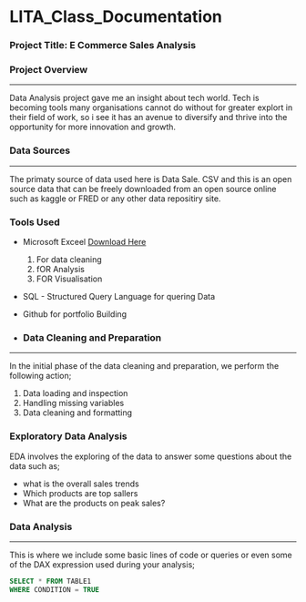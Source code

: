 # LITA_Class_Documentation

### Project Title: E Commerce Sales Analysis

### Project Overview
---
Data Analysis project gave me an insight about tech world. Tech is becoming tools many organisations cannot do without for greater explort in their field of work, so i see 
it has an avenue to diversify and thrive into the opportunity for more innovation and growth.

### Data Sources
---
The primaty source of data used here is Data Sale. CSV and this is an open source data that can be freely downloaded from an open source online such as kaggle or FRED or any
other data repositiry site.

### Tools Used
-  Microsoft Exceel [Download Here](https://www.microsoft.com)
    1. For data cleaning
    2. fOR Analysis
    3. FOR Visualisation
       
-  SQL - Structured Query Language for quering Data
-  Github for portfolio Building

-  ### Data Cleaning and Preparation
---
  In the initial phase of the data cleaning and preparation, we perform the following action;
 1.  Data loading and inspection
 2.  Handling missing variables
 3.  Data cleaning and formatting

  ### Exploratory Data Analysis
  EDA involves the exploring of the data to answer some questions about the data such as;
  - what is the overall sales trends
  - Which products are top sallers
  - What are the products on peak sales?

### Data Analysis
---
This is where we include some basic lines of code or queries or even some of the DAX expression used during your analysis;

```SQL
SELECT * FROM TABLE1
WHERE CONDITION = TRUE
```
